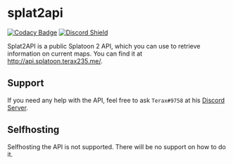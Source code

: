# splat2api

[![Codacy Badge](https://api.codacy.com/project/badge/Grade/37e2e8e1c849410da15893f8d995cb33)](https://www.codacy.com/project/Terax235/splat2api/dashboard?utm_source=github.com&amp;utm_medium=referral&amp;utm_content=Terax235/splat2api&amp;utm_campaign=Badge_Grade_Dashboard)
[![Discord Shield](https://discordapp.com/api/guilds/480846510070693910/embed.png?style=shield)](https://discordapp.com/api/guilds/480846510070693910/embed.png?style=shield)

Splat2API is a public Splatoon 2 API, which you can use to retrieve information on current maps. You can find it at http://api.splatoon.terax235.me/.

## Support
If you need any help with the API, feel free to ask `Terax#9758` at his [Discord Server](https://discord.gg/fCWumjH).

## Selfhosting
Selfhosting the API is not supported. There will be no support on how to do it.
